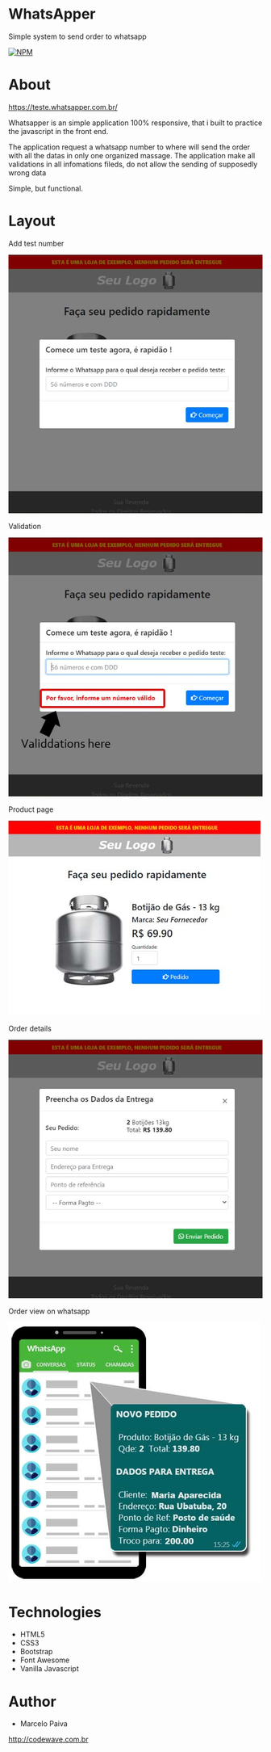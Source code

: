 # WhatsApper
Simple system to send order to whatsapp

[![NPM](https://img.shields.io/npm/l/react)](https://github.com/marcelosurfdev/WhatsApper/blob/master/LICENSE)

# About
https://teste.whatsapper.com.br/

Whatsapper is an simple application 100% responsive, that i built to practice the javascript in the front end.

The application request a whatsapp number to where will send the order with all the datas in only one organized massage.
The application make all validations in all infomations fileds, do not allow the sending of supposedly wrong data

Simple, but functional.

# Layout

Add test number

![Screenshot](img/01.jpg)

Validation

![Screenshot](img/02.jpg)

Product page

![Screenshot](img/05.jpg)

Order details

![Screenshot](img/03.jpg)

Order view on whatsapp

![Screenshot](img/04.jpg)


# Technologies

- HTML5
- CSS3
- Bootstrap
- Font Awesome
- Vanilla Javascript

# Author

- Marcelo Paiva

http://codewave.com.br

